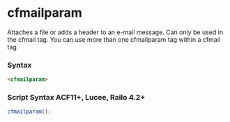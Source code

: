 # cfmailparam

Attaches a file or adds a header to an e-mail message. Can only
 be used in the cfmail tag. You can use more than one
 cfmailparam tag within a cfmail tag.

### Syntax

```html
<cfmailparam>
```

### Script Syntax ACF11+, Lucee, Railo 4.2+

```javascript
cfmailparam();
```

